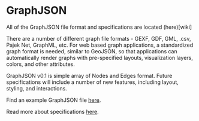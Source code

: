 GraphJSON
=========

All of the GraphJSON file format and specifications are located (here)[wiki]

There are a number of different graph file formats - GEXF, GDF, GML, .csv, Pajek Net, GraphML, etc.  For web based graph applications, a standardized graph format is needed, similar to GeoJSON, so that applications can automatically render graphs with pre-specified layouts, visualization layers, colors, and other attributes.

GraphJSON v0.1 is simple array of Nodes and Edges format.  Future specifications will include a number of new features, including layout, styling, and interactions.

Find an example GraphJSON file [here](examples/data/bacon.json).

Read more about specifications [here](https://github.com/GraphAlchemist/GraphJSON/wiki/GraphJSON-v0.1-Specifications).
